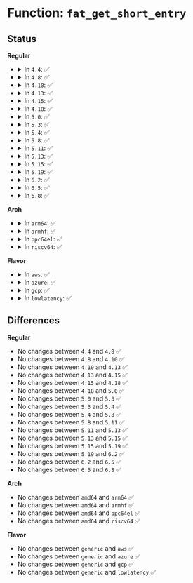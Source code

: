 # Function: <code>fat_get_short_entry</code>

## Status
<b>Regular</b>
<ul>
<li>
<details>
<summary>In <code>4.4</code>: ✅</summary>

```c
int fat_get_short_entry(struct inode *dir, loff_t *pos, struct buffer_head **bh, struct msdos_dir_entry **de);
```

**Collision:** Unique Static

**Inline:** No

**Transformation:** False

**Instances:**

```
In fs/fat/dir.c (ffffffff812f6c80)
Location: fs/fat/dir.c:872
Inline: False
Direct callers:
  - fs/fat/dir.c:fat_get_dotdot_entry
  - fs/fat/dir.c:fat_dir_empty
  - fs/fat/dir.c:fat_scan
  - fs/fat/dir.c:fat_subdirs
  - fs/fat/dir.c:fat_scan_logstart
```
**Symbols:**

```
ffffffff812f6c80-ffffffff812f6d28: fat_get_short_entry (STB_LOCAL)
```
</details>
</li>
<li>
<details>
<summary>In <code>4.8</code>: ✅</summary>

```c
int fat_get_short_entry(struct inode *dir, loff_t *pos, struct buffer_head **bh, struct msdos_dir_entry **de);
```

**Collision:** Unique Static

**Inline:** No

**Transformation:** False

**Instances:**

```
In fs/fat/dir.c (ffffffff8132a320)
Location: fs/fat/dir.c:872
Inline: False
Direct callers:
  - fs/fat/dir.c:fat_scan_logstart
  - fs/fat/dir.c:fat_scan
  - fs/fat/dir.c:fat_subdirs
  - fs/fat/dir.c:fat_dir_empty
  - fs/fat/dir.c:fat_get_dotdot_entry
```
**Symbols:**

```
ffffffff8132a320-ffffffff8132a3c8: fat_get_short_entry (STB_LOCAL)
```
</details>
</li>
<li>
<details>
<summary>In <code>4.10</code>: ✅</summary>

```c
int fat_get_short_entry(struct inode *dir, loff_t *pos, struct buffer_head **bh, struct msdos_dir_entry **de);
```

**Collision:** Unique Static

**Inline:** No

**Transformation:** False

**Instances:**

```
In fs/fat/dir.c (ffffffff81340060)
Location: fs/fat/dir.c:872
Inline: False
Direct callers:
  - fs/fat/dir.c:fat_scan_logstart
  - fs/fat/dir.c:fat_scan
  - fs/fat/dir.c:fat_subdirs
  - fs/fat/dir.c:fat_dir_empty
  - fs/fat/dir.c:fat_get_dotdot_entry
```
**Symbols:**

```
ffffffff81340060-ffffffff81340108: fat_get_short_entry (STB_LOCAL)
```
</details>
</li>
<li>
<details>
<summary>In <code>4.13</code>: ✅</summary>

```c
int fat_get_short_entry(struct inode *dir, loff_t *pos, struct buffer_head **bh, struct msdos_dir_entry **de);
```

**Collision:** Unique Static

**Inline:** No

**Transformation:** False

**Instances:**

```
In fs/fat/dir.c (ffffffff81354c30)
Location: fs/fat/dir.c:872
Inline: False
Direct callers:
  - fs/fat/dir.c:fat_scan_logstart
  - fs/fat/dir.c:fat_scan
  - fs/fat/dir.c:fat_subdirs
  - fs/fat/dir.c:fat_dir_empty
  - fs/fat/dir.c:fat_get_dotdot_entry
```
**Symbols:**

```
ffffffff81354c30-ffffffff81354cd8: fat_get_short_entry (STB_LOCAL)
```
</details>
</li>
<li>
<details>
<summary>In <code>4.15</code>: ✅</summary>

```c
int fat_get_short_entry(struct inode *dir, loff_t *pos, struct buffer_head **bh, struct msdos_dir_entry **de);
```

**Collision:** Unique Static

**Inline:** No

**Transformation:** False

**Instances:**

```
In fs/fat/dir.c (ffffffff81379850)
Location: fs/fat/dir.c:871
Inline: False
Direct callers:
  - fs/fat/dir.c:fat_scan_logstart
  - fs/fat/dir.c:fat_scan
  - fs/fat/dir.c:fat_subdirs
  - fs/fat/dir.c:fat_dir_empty
  - fs/fat/dir.c:fat_get_dotdot_entry
```
**Symbols:**

```
ffffffff81379850-ffffffff813798f8: fat_get_short_entry (STB_LOCAL)
```
</details>
</li>
<li>
<details>
<summary>In <code>4.18</code>: ✅</summary>

```c
int fat_get_short_entry(struct inode *dir, loff_t *pos, struct buffer_head **bh, struct msdos_dir_entry **de);
```

**Collision:** Unique Static

**Inline:** No

**Transformation:** False

**Instances:**

```
In fs/fat/dir.c (ffffffff813a8080)
Location: fs/fat/dir.c:872
Inline: False
Direct callers:
  - fs/fat/dir.c:fat_scan_logstart
  - fs/fat/dir.c:fat_scan
  - fs/fat/dir.c:fat_subdirs
  - fs/fat/dir.c:fat_dir_empty
  - fs/fat/dir.c:fat_get_dotdot_entry
```
**Symbols:**

```
ffffffff813a8080-ffffffff813a8128: fat_get_short_entry (STB_LOCAL)
```
</details>
</li>
<li>
<details>
<summary>In <code>5.0</code>: ✅</summary>

```c
int fat_get_short_entry(struct inode *dir, loff_t *pos, struct buffer_head **bh, struct msdos_dir_entry **de);
```

**Collision:** Unique Static

**Inline:** No

**Transformation:** False

**Instances:**

```
In fs/fat/dir.c (ffffffff813c10c0)
Location: fs/fat/dir.c:874
Inline: False
Direct callers:
  - fs/fat/dir.c:fat_scan_logstart
  - fs/fat/dir.c:fat_scan
  - fs/fat/dir.c:fat_subdirs
  - fs/fat/dir.c:fat_dir_empty
  - fs/fat/dir.c:fat_get_dotdot_entry
```
**Symbols:**

```
ffffffff813c10c0-ffffffff813c1168: fat_get_short_entry (STB_LOCAL)
```
</details>
</li>
<li>
<details>
<summary>In <code>5.3</code>: ✅</summary>

```c
int fat_get_short_entry(struct inode *dir, loff_t *pos, struct buffer_head **bh, struct msdos_dir_entry **de);
```

**Collision:** Unique Static

**Inline:** No

**Transformation:** False

**Instances:**

```
In fs/fat/dir.c (ffffffff813eb930)
Location: fs/fat/dir.c:875
Inline: False
Direct callers:
  - fs/fat/dir.c:fat_scan_logstart
  - fs/fat/dir.c:fat_scan
  - fs/fat/dir.c:fat_subdirs
  - fs/fat/dir.c:fat_dir_empty
  - fs/fat/dir.c:fat_get_dotdot_entry
```
**Symbols:**

```
ffffffff813eb930-ffffffff813eb9d6: fat_get_short_entry (STB_LOCAL)
```
</details>
</li>
<li>
<details>
<summary>In <code>5.4</code>: ✅</summary>

```c
int fat_get_short_entry(struct inode *dir, loff_t *pos, struct buffer_head **bh, struct msdos_dir_entry **de);
```

**Collision:** Unique Static

**Inline:** No

**Transformation:** False

**Instances:**

```
In fs/fat/dir.c (ffffffff81405a50)
Location: fs/fat/dir.c:873
Inline: False
Direct callers:
  - fs/fat/dir.c:fat_scan_logstart
  - fs/fat/dir.c:fat_scan
  - fs/fat/dir.c:fat_subdirs
  - fs/fat/dir.c:fat_dir_empty
  - fs/fat/dir.c:fat_get_dotdot_entry
```
**Symbols:**

```
ffffffff81405a50-ffffffff81405af6: fat_get_short_entry (STB_LOCAL)
```
</details>
</li>
<li>
<details>
<summary>In <code>5.8</code>: ✅</summary>

```c
int fat_get_short_entry(struct inode *dir, loff_t *pos, struct buffer_head **bh, struct msdos_dir_entry **de);
```

**Collision:** Unique Static

**Inline:** No

**Transformation:** False

**Instances:**

```
In fs/fat/dir.c (ffffffff81453870)
Location: fs/fat/dir.c:869
Inline: False
Direct callers:
  - fs/fat/dir.c:fat_scan_logstart
  - fs/fat/dir.c:fat_scan
  - fs/fat/dir.c:fat_subdirs
  - fs/fat/dir.c:fat_dir_empty
  - fs/fat/dir.c:fat_get_dotdot_entry
```
**Symbols:**

```
ffffffff81453870-ffffffff81453914: fat_get_short_entry (STB_LOCAL)
```
</details>
</li>
<li>
<details>
<summary>In <code>5.11</code>: ✅</summary>

```c
int fat_get_short_entry(struct inode *dir, loff_t *pos, struct buffer_head **bh, struct msdos_dir_entry **de);
```

**Collision:** Unique Static

**Inline:** No

**Transformation:** False

**Instances:**

```
In fs/fat/dir.c (ffffffff8146fd20)
Location: fs/fat/dir.c:869
Inline: False
Direct callers:
  - fs/fat/dir.c:fat_scan_logstart
  - fs/fat/dir.c:fat_scan
  - fs/fat/dir.c:fat_subdirs
  - fs/fat/dir.c:fat_dir_empty
  - fs/fat/dir.c:fat_get_dotdot_entry
```
**Symbols:**

```
ffffffff8146fd20-ffffffff8146fdc4: fat_get_short_entry (STB_LOCAL)
```
</details>
</li>
<li>
<details>
<summary>In <code>5.13</code>: ✅</summary>

```c
int fat_get_short_entry(struct inode *dir, loff_t *pos, struct buffer_head **bh, struct msdos_dir_entry **de);
```

**Collision:** Unique Static

**Inline:** No

**Transformation:** False

**Instances:**

```
In fs/fat/dir.c (ffffffff814751e0)
Location: fs/fat/dir.c:869
Inline: False
Direct callers:
  - fs/fat/dir.c:fat_scan_logstart
  - fs/fat/dir.c:fat_scan
  - fs/fat/dir.c:fat_subdirs
  - fs/fat/dir.c:fat_dir_empty
  - fs/fat/dir.c:fat_get_dotdot_entry
```
**Symbols:**

```
ffffffff814751e0-ffffffff81475284: fat_get_short_entry (STB_LOCAL)
```
</details>
</li>
<li>
<details>
<summary>In <code>5.15</code>: ✅</summary>

```c
int fat_get_short_entry(struct inode *dir, loff_t *pos, struct buffer_head **bh, struct msdos_dir_entry **de);
```

**Collision:** Unique Static

**Inline:** No

**Transformation:** False

**Instances:**

```
In fs/fat/dir.c (ffffffff814cbc00)
Location: fs/fat/dir.c:869
Inline: False
Direct callers:
  - fs/fat/dir.c:fat_scan_logstart
  - fs/fat/dir.c:fat_scan
  - fs/fat/dir.c:fat_subdirs
  - fs/fat/dir.c:fat_dir_empty
  - fs/fat/dir.c:fat_get_dotdot_entry
```
**Symbols:**

```
ffffffff814cbc00-ffffffff814cbca4: fat_get_short_entry (STB_LOCAL)
```
</details>
</li>
<li>
<details>
<summary>In <code>5.19</code>: ✅</summary>

```c
int fat_get_short_entry(struct inode *dir, loff_t *pos, struct buffer_head **bh, struct msdos_dir_entry **de);
```

**Collision:** Unique Static

**Inline:** No

**Transformation:** False

**Instances:**

```
In fs/fat/dir.c (ffffffff815580e0)
Location: fs/fat/dir.c:869
Inline: False
Direct callers:
  - fs/fat/dir.c:fat_scan_logstart
  - fs/fat/dir.c:fat_scan
  - fs/fat/dir.c:fat_subdirs
  - fs/fat/dir.c:fat_dir_empty
  - fs/fat/dir.c:fat_get_dotdot_entry
```
**Symbols:**

```
ffffffff815580e0-ffffffff815581a0: fat_get_short_entry (STB_LOCAL)
```
</details>
</li>
<li>
<details>
<summary>In <code>6.2</code>: ✅</summary>

```c
int fat_get_short_entry(struct inode *dir, loff_t *pos, struct buffer_head **bh, struct msdos_dir_entry **de);
```

**Collision:** Unique Static

**Inline:** No

**Transformation:** False

**Instances:**

```
In fs/fat/dir.c (ffffffff815f9d20)
Location: fs/fat/dir.c:869
Inline: False
Direct callers:
  - fs/fat/dir.c:fat_scan_logstart
  - fs/fat/dir.c:fat_scan
  - fs/fat/dir.c:fat_subdirs
  - fs/fat/dir.c:fat_dir_empty
  - fs/fat/dir.c:fat_get_dotdot_entry
```
**Symbols:**

```
ffffffff815f9d20-ffffffff815f9de0: fat_get_short_entry (STB_LOCAL)
```
</details>
</li>
<li>
<details>
<summary>In <code>6.5</code>: ✅</summary>

```c
int fat_get_short_entry(struct inode *dir, loff_t *pos, struct buffer_head **bh, struct msdos_dir_entry **de);
```

**Collision:** Unique Static

**Inline:** No

**Transformation:** False

**Instances:**

```
In fs/fat/dir.c (ffffffff81631c80)
Location: fs/fat/dir.c:869
Inline: False
Direct callers:
  - fs/fat/dir.c:fat_scan_logstart
  - fs/fat/dir.c:fat_scan
  - fs/fat/dir.c:fat_subdirs
  - fs/fat/dir.c:fat_dir_empty
  - fs/fat/dir.c:fat_get_dotdot_entry
```
**Symbols:**

```
ffffffff81631c80-ffffffff81631d40: fat_get_short_entry (STB_LOCAL)
```
</details>
</li>
<li>
<details>
<summary>In <code>6.8</code>: ✅</summary>

```c
int fat_get_short_entry(struct inode *dir, loff_t *pos, struct buffer_head **bh, struct msdos_dir_entry **de);
```

**Collision:** Unique Static

**Inline:** No

**Transformation:** False

**Instances:**

```
In fs/fat/dir.c (ffffffff8166b150)
Location: fs/fat/dir.c:869
Inline: False
Direct callers:
  - fs/fat/dir.c:fat_scan_logstart
  - fs/fat/dir.c:fat_scan
  - fs/fat/dir.c:fat_subdirs
  - fs/fat/dir.c:fat_dir_empty
  - fs/fat/dir.c:fat_get_dotdot_entry
```
**Symbols:**

```
ffffffff8166b150-ffffffff8166b210: fat_get_short_entry (STB_LOCAL)
```
</details>
</li>
</ul>
<b>Arch</b>
<ul>
<li>
<details>
<summary>In <code>arm64</code>: ✅</summary>

```c
int fat_get_short_entry(struct inode *dir, loff_t *pos, struct buffer_head **bh, struct msdos_dir_entry **de);
```

**Collision:** Unique Static

**Inline:** No

**Transformation:** False

**Instances:**

```
In fs/fat/dir.c (ffff8000104e3f60)
Location: fs/fat/dir.c:873
Inline: False
Direct callers:
  - fs/fat/dir.c:fat_scan_logstart
  - fs/fat/dir.c:fat_scan
  - fs/fat/dir.c:fat_subdirs
  - fs/fat/dir.c:fat_dir_empty
  - fs/fat/dir.c:fat_get_dotdot_entry
```
**Symbols:**

```
ffff8000104e3f60-ffff8000104e4034: fat_get_short_entry (STB_LOCAL)
```
</details>
</li>
<li>
<details>
<summary>In <code>armhf</code>: ✅</summary>

```c
int fat_get_short_entry(struct inode *dir, loff_t *pos, struct buffer_head **bh, struct msdos_dir_entry **de);
```

**Collision:** Unique Static

**Inline:** No

**Transformation:** False

**Instances:**

```
In fs/fat/dir.c (c06a3c38)
Location: fs/fat/dir.c:873
Inline: False
Direct callers:
  - fs/fat/dir.c:fat_scan_logstart
  - fs/fat/dir.c:fat_scan
  - fs/fat/dir.c:fat_subdirs
  - fs/fat/dir.c:fat_dir_empty
  - fs/fat/dir.c:fat_get_dotdot_entry
```
**Symbols:**

```
c06a3c38-c06a3d04: fat_get_short_entry (STB_LOCAL)
```
</details>
</li>
<li>
<details>
<summary>In <code>ppc64el</code>: ✅</summary>

```c
int fat_get_short_entry(struct inode *dir, loff_t *pos, struct buffer_head **bh, struct msdos_dir_entry **de);
```

**Collision:** Unique Static

**Inline:** No

**Transformation:** False

**Instances:**

```
In fs/fat/dir.c (c000000000621670)
Location: fs/fat/dir.c:873
Inline: False
Direct callers:
  - fs/fat/dir.c:fat_scan_logstart
  - fs/fat/dir.c:fat_scan
  - fs/fat/dir.c:fat_subdirs
  - fs/fat/dir.c:fat_subdirs
  - fs/fat/dir.c:fat_dir_empty
  - fs/fat/dir.c:fat_get_dotdot_entry
```
**Symbols:**

```
c000000000621670-c0000000006217a4: fat_get_short_entry (STB_LOCAL)
```
</details>
</li>
<li>
<details>
<summary>In <code>riscv64</code>: ✅</summary>

```c
int fat_get_short_entry(struct inode *dir, loff_t *pos, struct buffer_head **bh, struct msdos_dir_entry **de);
```

**Collision:** Unique Static

**Inline:** No

**Transformation:** False

**Instances:**

```
In fs/fat/dir.c (ffffffe000357d34)
Location: fs/fat/dir.c:873
Inline: False
Direct callers:
  - fs/fat/dir.c:fat_scan_logstart
  - fs/fat/dir.c:fat_scan
  - fs/fat/dir.c:fat_subdirs
  - fs/fat/dir.c:fat_subdirs
  - fs/fat/dir.c:fat_dir_empty
  - fs/fat/dir.c:fat_get_dotdot_entry
```
**Symbols:**

```
ffffffe000357d34-ffffffe000357dd8: fat_get_short_entry (STB_LOCAL)
```
</details>
</li>
</ul>
<b>Flavor</b>
<ul>
<li>
<details>
<summary>In <code>aws</code>: ✅</summary>

```c
int fat_get_short_entry(struct inode *dir, loff_t *pos, struct buffer_head **bh, struct msdos_dir_entry **de);
```

**Collision:** Unique Static

**Inline:** No

**Transformation:** False

**Instances:**

```
In fs/fat/dir.c (ffffffff813fe030)
Location: fs/fat/dir.c:873
Inline: False
Direct callers:
  - fs/fat/dir.c:fat_scan_logstart
  - fs/fat/dir.c:fat_scan
  - fs/fat/dir.c:fat_subdirs
  - fs/fat/dir.c:fat_dir_empty
  - fs/fat/dir.c:fat_get_dotdot_entry
```
**Symbols:**

```
ffffffff813fe030-ffffffff813fe0d6: fat_get_short_entry (STB_LOCAL)
```
</details>
</li>
<li>
<details>
<summary>In <code>azure</code>: ✅</summary>

```c
int fat_get_short_entry(struct inode *dir, loff_t *pos, struct buffer_head **bh, struct msdos_dir_entry **de);
```

**Collision:** Unique Static

**Inline:** No

**Transformation:** False

**Instances:**

```
In fs/fat/dir.c (ffffffff813eeab0)
Location: fs/fat/dir.c:873
Inline: False
Direct callers:
  - fs/fat/dir.c:fat_scan_logstart
  - fs/fat/dir.c:fat_scan
  - fs/fat/dir.c:fat_subdirs
  - fs/fat/dir.c:fat_dir_empty
  - fs/fat/dir.c:fat_get_dotdot_entry
```
**Symbols:**

```
ffffffff813eeab0-ffffffff813eeb56: fat_get_short_entry (STB_LOCAL)
```
</details>
</li>
<li>
<details>
<summary>In <code>gcp</code>: ✅</summary>

```c
int fat_get_short_entry(struct inode *dir, loff_t *pos, struct buffer_head **bh, struct msdos_dir_entry **de);
```

**Collision:** Unique Static

**Inline:** No

**Transformation:** False

**Instances:**

```
In fs/fat/dir.c (ffffffff813fb3b0)
Location: fs/fat/dir.c:873
Inline: False
Direct callers:
  - fs/fat/dir.c:fat_scan_logstart
  - fs/fat/dir.c:fat_scan
  - fs/fat/dir.c:fat_subdirs
  - fs/fat/dir.c:fat_dir_empty
  - fs/fat/dir.c:fat_get_dotdot_entry
```
**Symbols:**

```
ffffffff813fb3b0-ffffffff813fb456: fat_get_short_entry (STB_LOCAL)
```
</details>
</li>
<li>
<details>
<summary>In <code>lowlatency</code>: ✅</summary>

```c
int fat_get_short_entry(struct inode *dir, loff_t *pos, struct buffer_head **bh, struct msdos_dir_entry **de);
```

**Collision:** Unique Static

**Inline:** No

**Transformation:** False

**Instances:**

```
In fs/fat/dir.c (ffffffff81410fd0)
Location: fs/fat/dir.c:873
Inline: False
Direct callers:
  - fs/fat/dir.c:fat_scan_logstart
  - fs/fat/dir.c:fat_scan
  - fs/fat/dir.c:fat_subdirs
  - fs/fat/dir.c:fat_dir_empty
  - fs/fat/dir.c:fat_get_dotdot_entry
```
**Symbols:**

```
ffffffff81410fd0-ffffffff81411076: fat_get_short_entry (STB_LOCAL)
```
</details>
</li>
</ul>

## Differences
<b>Regular</b>
<ul>
<li>
No changes between <code>4.4</code> and <code>4.8</code> ✅
</li>
<li>
No changes between <code>4.8</code> and <code>4.10</code> ✅
</li>
<li>
No changes between <code>4.10</code> and <code>4.13</code> ✅
</li>
<li>
No changes between <code>4.13</code> and <code>4.15</code> ✅
</li>
<li>
No changes between <code>4.15</code> and <code>4.18</code> ✅
</li>
<li>
No changes between <code>4.18</code> and <code>5.0</code> ✅
</li>
<li>
No changes between <code>5.0</code> and <code>5.3</code> ✅
</li>
<li>
No changes between <code>5.3</code> and <code>5.4</code> ✅
</li>
<li>
No changes between <code>5.4</code> and <code>5.8</code> ✅
</li>
<li>
No changes between <code>5.8</code> and <code>5.11</code> ✅
</li>
<li>
No changes between <code>5.11</code> and <code>5.13</code> ✅
</li>
<li>
No changes between <code>5.13</code> and <code>5.15</code> ✅
</li>
<li>
No changes between <code>5.15</code> and <code>5.19</code> ✅
</li>
<li>
No changes between <code>5.19</code> and <code>6.2</code> ✅
</li>
<li>
No changes between <code>6.2</code> and <code>6.5</code> ✅
</li>
<li>
No changes between <code>6.5</code> and <code>6.8</code> ✅
</li>
</ul>
<b>Arch</b>
<ul>
<li>
No changes between <code>amd64</code> and <code>arm64</code> ✅
</li>
<li>
No changes between <code>amd64</code> and <code>armhf</code> ✅
</li>
<li>
No changes between <code>amd64</code> and <code>ppc64el</code> ✅
</li>
<li>
No changes between <code>amd64</code> and <code>riscv64</code> ✅
</li>
</ul>
<b>Flavor</b>
<ul>
<li>
No changes between <code>generic</code> and <code>aws</code> ✅
</li>
<li>
No changes between <code>generic</code> and <code>azure</code> ✅
</li>
<li>
No changes between <code>generic</code> and <code>gcp</code> ✅
</li>
<li>
No changes between <code>generic</code> and <code>lowlatency</code> ✅
</li>
</ul>
